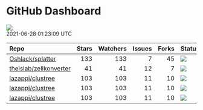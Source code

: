 GitHub Dashboard
================

![](https://github.com/lazappi/gh-dashboard/workflows/Render%20Status/badge.svg)  
2021-06-28 01:23:09 UTC

| Repo                                                                | Stars | Watchers | Issues | Forks | Status                                                                                                                                                  | Commit                                                                                                                                              |
| :------------------------------------------------------------------ | ----: | -------: | -----: | ----: | :------------------------------------------------------------------------------------------------------------------------------------------------------ | :-------------------------------------------------------------------------------------------------------------------------------------------------- |
| [Oshlack/splatter](https://github.com/Oshlack/splatter)             |   133 |      133 |      7 |    45 | [![](https://github.com/Oshlack/splatter/workflows/R-CMD-check-bioc/badge.svg)](https://github.com/Oshlack/splatter/actions/runs/859753248)             | <a href="https://github.com/Oshlack/splatter/commit/bef776a105d49621545d237cf671f4de990d8b0d" title="Merge branch 'RELEASE_3_13'">bef776</a>        |
| [theislab/zellkonverter](https://github.com/theislab/zellkonverter) |    41 |       41 |     12 |     7 | [![](https://github.com/theislab/zellkonverter/workflows/R-CMD-check-bioc/badge.svg)](https://github.com/theislab/zellkonverter/actions/runs/959874353) | <a href="https://github.com/theislab/zellkonverter/commit/8a4f8557790f41605b70e974b36fe6f26fbff9bc" title="Merge branch 'RELEASE_3_13'">8a4f85</a>  |
| [lazappi/clustree](https://github.com/lazappi/clustree)             |   103 |      103 |     11 |    10 | [![](https://github.com/lazappi/clustree/workflows/R-CMD-check/badge.svg)](https://github.com/lazappi/clustree/actions/runs/450958999)                  | <a href="https://github.com/lazappi/clustree/commit/df3f57713c44cf2254aa64f889c4b376cd01e7df" title="Update CI (#68)">df3f57</a>                    |
| [lazappi/clustree](https://github.com/lazappi/clustree)             |   103 |      103 |     11 |    10 | [![](https://github.com/lazappi/clustree/workflows/pkgdown/badge.svg)](https://github.com/lazappi/clustree/actions/runs/450887969)                      | <a href="https://github.com/lazappi/clustree/commit/887e1d05ecf7dcf22b3beea3b513b8ed287cf47e" title="Run test coverage GHA on ci branch">887e1d</a> |
| [lazappi/clustree](https://github.com/lazappi/clustree)             |   103 |      103 |     11 |    10 | [![](https://github.com/lazappi/clustree/workflows/test-coverage/badge.svg)](https://github.com/lazappi/clustree/actions/runs/450959002)                | <a href="https://github.com/lazappi/clustree/commit/df3f57713c44cf2254aa64f889c4b376cd01e7df" title="Update CI (#68)">df3f57</a>                    |
